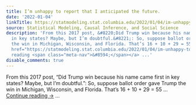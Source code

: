 ```yaml
---
title: I’m unhappy to report that I anticipated the future.
date: '2022-01-04'
linkTitle: https://statmodeling.stat.columbia.edu/2022/01/04/im-unhappy-to-report-that-i-anticipated-the-future/
source: Statistical Modeling, Causal Inference, and Social Science
description: 'From this 2017 post, &#8220;Did Trump win because his name came first
  in key states? Maybe, but I’m doubtful.&#8221;: So, suppose ballot order gave Trump
  the win in Michigan, Wisconsin, and Florida. That’s 16 + 10 + 29 = 55 &#8230; <a
  href="https://statmodeling.stat.columbia.edu/2022/01/04/im-unhappy-to-report-that-i-anticipated-the-future/">Continue
  reading <span class="meta-nav">&#8594;</span></a> ...'
disable_comments: true
---
```

From this 2017 post, &#8220;Did Trump win because his name came first in key states? Maybe, but I’m doubtful.&#8221;: So, suppose ballot order gave Trump the win in Michigan, Wisconsin, and Florida. That’s 16 + 10 + 29 = 55 &#8230; <a href="https://statmodeling.stat.columbia.edu/2022/01/04/im-unhappy-to-report-that-i-anticipated-the-future/">Continue reading <span class="meta-nav">&#8594;</span></a> ...